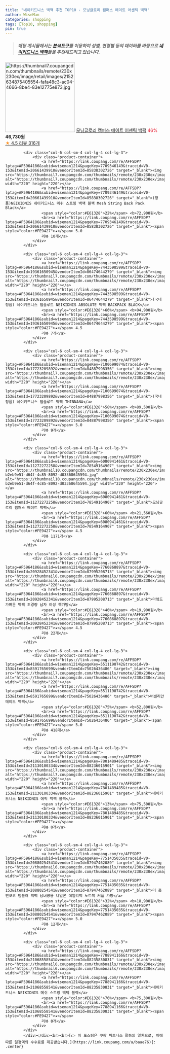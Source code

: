 ```yaml
---
title: "네이키드니스 백팩 추천 TOP10 - 모닝글로리 캠퍼스 메이트 어센틱 백팩"
author: WiseMan
categories: shopping
tags: [Top10, shopping]
pin: true
---
```


> ##### 해당 게시물에서는 [**분석도구**](https://itemscout.io/)를 이용하여 **성별**, **연령별** 등의 데이터를 바탕으로 [**네이키드니스 백팩**](https://link.coupang.com/a/baae76)들을 추천해드리고 있습니다.
<div class="container"><div class="row">
            <div class="col-6 col-sm-4 col-lg-4 col-lg-3">
                <div class="product-container">
                    <a href="https://link.coupang.com/re/AFFSDP?lptag=AF5964186&subid=wiseman1214&pageKey=6774063110&traceid=V0-153&itemId=15912731579&vendorItemId=83120217459" target="_blank"><img src="https://thumbnail7.coupangcdn.com/thumbnails/remote/230x230ex/image/retail/images/2152634875405554-fafa48c3-ac04-4666-8be4-83e12775e873.jpg" alt="https://thumbnail7.coupangcdn.com/thumbnails/remote/230x230ex/image/retail/images/2152634875405554-fafa48c3-ac04-4666-8be4-83e12775e873.jpg" width="220" height="220"></a>
                    <a href="https://link.coupang.com/re/AFFSDP?lptag=AF5964186&subid=wiseman1214&pageKey=6774063110&traceid=V0-153&itemId=15912731579&vendorItemId=83120217459" target="_blank">모닝글로리 캠퍼스 메이트 어센틱 백팩</a>
                    <span style="color:#E61328">46%</span> <b>46,730원</b>
                    <br><a href="https://link.coupang.com/re/AFFSDP?lptag=AF5964186&subid=wiseman1214&pageKey=6774063110&traceid=V0-153&itemId=15912731579&vendorItemId=83120217459" target="_blank"><span style="color:#FE9427">★</span> 4.5
                    리뷰 316개</a>
                </div>
            </div>
            
            <div class="col-6 col-sm-4 col-lg-4 col-lg-3">
                <div class="product-container">
                    <a href="https://link.coupang.com/re/AFFSDP?lptag=AF5964186&subid=wiseman1214&pageKey=7709346149&traceid=V0-153&itemId=20661439910&vendorItemId=85838302726" target="_blank"><img src="https://thumbnail7.coupangcdn.com/thumbnails/remote/230x230ex/image/vendor_inventory/16ee/3be44afa703d53f62391f24a1a0e08dec413504f29c3f202933fac356788.JPG" alt="https://thumbnail7.coupangcdn.com/thumbnails/remote/230x230ex/image/vendor_inventory/16ee/3be44afa703d53f62391f24a1a0e08dec413504f29c3f202933fac356788.JPG" width="220" height="220"></a>
                    <a href="https://link.coupang.com/re/AFFSDP?lptag=AF5964186&subid=wiseman1214&pageKey=7709346149&traceid=V0-153&itemId=20661439910&vendorItemId=85838302726" target="_blank">(정품)NEIKIDNIS 네이키드니스 메쉬 스트링 백팩 블랙 Mesh String Back Pack Black</a>
                    <span style="color:#E61328">22%</span> <b>72,900원</b>
                    <br><a href="https://link.coupang.com/re/AFFSDP?lptag=AF5964186&subid=wiseman1214&pageKey=7709346149&traceid=V0-153&itemId=20661439910&vendorItemId=85838302726" target="_blank"><span style="color:#FE9427">★</span> 5.0
                    리뷰 10개</a>
                </div>
            </div>
            
            <div class="col-6 col-sm-4 col-lg-4 col-lg-3">
                <div class="product-container">
                    <a href="https://link.coupang.com/re/AFFSDP?lptag=AF5964186&subid=wiseman1214&pageKey=7443598599&traceid=V0-153&itemId=19361650945&vendorItemId=86474644279" target="_blank"><img src="https://thumbnail7.coupangcdn.com/thumbnails/remote/230x230ex/image/vendor_inventory/185d/3b23323c28b69e35dc1cdf5428de5c0b602f8e622ec49a96b4bac1700672.JPG" alt="https://thumbnail7.coupangcdn.com/thumbnails/remote/230x230ex/image/vendor_inventory/185d/3b23323c28b69e35dc1cdf5428de5c0b602f8e622ec49a96b4bac1700672.JPG" width="220" height="220"></a>
                    <a href="https://link.coupang.com/re/AFFSDP?lptag=AF5964186&subid=wiseman1214&pageKey=7443598599&traceid=V0-153&itemId=19361650945&vendorItemId=86474644279" target="_blank">(국내정품) 네이키드니스 앱솔루트 NEIKIDNIS ABSOLUTE 백팩 BACKPACK BLACK</a>
                    <span style="color:#E61328">66%</span> <b>94,900원</b>
                    <br><a href="https://link.coupang.com/re/AFFSDP?lptag=AF5964186&subid=wiseman1214&pageKey=7443598599&traceid=V0-153&itemId=19361650945&vendorItemId=86474644279" target="_blank"><span style="color:#FE9427">★</span> 4.5
                    리뷰 7개</a>
                </div>
            </div>
            
            <div class="col-6 col-sm-4 col-lg-4 col-lg-3">
                <div class="product-container">
                    <a href="https://link.coupang.com/re/AFFSDP?lptag=AF5964186&subid=wiseman1214&pageKey=7100699074&traceid=V0-153&itemId=17723209892&vendorItemId=84887998356" target="_blank"><img src="https://thumbnail7.coupangcdn.com/thumbnails/remote/230x230ex/image/vendor_inventory/3ab0/a5e3e6d0180a9bc363e670d8db8563c2bc9712acfd5dc1a11254204c083b.png" alt="https://thumbnail7.coupangcdn.com/thumbnails/remote/230x230ex/image/vendor_inventory/3ab0/a5e3e6d0180a9bc363e670d8db8563c2bc9712acfd5dc1a11254204c083b.png" width="220" height="220"></a>
                    <a href="https://link.coupang.com/re/AFFSDP?lptag=AF5964186&subid=wiseman1214&pageKey=7100699074&traceid=V0-153&itemId=17723209892&vendorItemId=84887998356" target="_blank">(국내정품) 네이키드니스 앱솔루트 백팩 THINNANA</a>
                    <span style="color:#E61328">58%</span> <b>89,500원</b>
                    <br><a href="https://link.coupang.com/re/AFFSDP?lptag=AF5964186&subid=wiseman1214&pageKey=7100699074&traceid=V0-153&itemId=17723209892&vendorItemId=84887998356" target="_blank"><span style="color:#FE9427">★</span> 5.0
                    리뷰 9개</a>
                </div>
            </div>
            
            <div class="col-6 col-sm-4 col-lg-4 col-lg-3">
                <div class="product-container">
                    <a href="https://link.coupang.com/re/AFFSDP?lptag=AF5964186&subid=wiseman1214&pageKey=6080941461&traceid=V0-153&itemId=11272272258&vendorItemId=78549164907" target="_blank"><img src="https://thumbnail10.coupangcdn.com/thumbnails/remote/230x230ex/image/retail/images/9020235040632877-b2eb9e51-d64f-4c85-8092-d03368645594.jpg" alt="https://thumbnail10.coupangcdn.com/thumbnails/remote/230x230ex/image/retail/images/9020235040632877-b2eb9e51-d64f-4c85-8092-d03368645594.jpg" width="220" height="220"></a>
                    <a href="https://link.coupang.com/re/AFFSDP?lptag=AF5964186&subid=wiseman1214&pageKey=6080941461&traceid=V0-153&itemId=11272272258&vendorItemId=78549164907" target="_blank">모닝글로리 캠퍼스 메이트 백팩</a>
                    <span style="color:#E61328">60%</span> <b>21,560원</b>
                    <br><a href="https://link.coupang.com/re/AFFSDP?lptag=AF5964186&subid=wiseman1214&pageKey=6080941461&traceid=V0-153&itemId=11272272258&vendorItemId=78549164907" target="_blank"><span style="color:#FE9427">★</span> 4.5
                    리뷰 1171개</a>
                </div>
            </div>
            
            <div class="col-6 col-sm-4 col-lg-4 col-lg-3">
                <div class="product-container">
                    <a href="https://link.coupang.com/re/AFFSDP?lptag=AF5964186&subid=wiseman1214&pageKey=7760868897&traceid=V0-153&itemId=20928452341&vendorItemId=87995208713" target="_blank"><img src="https://thumbnail6.coupangcdn.com/thumbnails/remote/230x230ex/image/vendor_inventory/545d/90a602bfe10465b308ea0f8dc3c62475b8c148ecce9698fb17f03839f270.jpg" alt="https://thumbnail6.coupangcdn.com/thumbnails/remote/230x230ex/image/vendor_inventory/545d/90a602bfe10465b308ea0f8dc3c62475b8c148ecce9698fb17f03839f270.jpg" width="220" height="220"></a>
                    <a href="https://link.coupang.com/re/AFFSDP?lptag=AF5964186&subid=wiseman1214&pageKey=7760868897&traceid=V0-153&itemId=20928452341&vendorItemId=87995208713" target="_blank">마렝드 가벼운 백팩 초경량 남자 여성 책가방</a>
                    <span style="color:#E61328">46%</span> <b>19,900원</b>
                    <br><a href="https://link.coupang.com/re/AFFSDP?lptag=AF5964186&subid=wiseman1214&pageKey=7760868897&traceid=V0-153&itemId=20928452341&vendorItemId=87995208713" target="_blank"><span style="color:#FE9427">★</span> 4.5
                    리뷰 22개</a>
                </div>
            </div>
            
            <div class="col-6 col-sm-4 col-lg-4 col-lg-3">
                <div class="product-container">
                    <a href="https://link.coupang.com/re/AFFSDP?lptag=AF5964186&subid=wiseman1214&pageKey=5511190742&traceid=V0-153&itemId=8591765699&vendorItemId=75026436486" target="_blank"><img src="https://thumbnail7.coupangcdn.com/thumbnails/remote/230x230ex/image/rs_quotation_api/p4lrsdjz/bec645f7124742c59658132fc47e38ef.jpg" alt="https://thumbnail7.coupangcdn.com/thumbnails/remote/230x230ex/image/rs_quotation_api/p4lrsdjz/bec645f7124742c59658132fc47e38ef.jpg" width="220" height="220"></a>
                    <a href="https://link.coupang.com/re/AFFSDP?lptag=AF5964186&subid=wiseman1214&pageKey=5511190742&traceid=V0-153&itemId=8591765699&vendorItemId=75026436486" target="_blank">버빌리안 메이드 백팩</a>
                    <span style="color:#E61328">75%</span> <b>52,800원</b>
                    <br><a href="https://link.coupang.com/re/AFFSDP?lptag=AF5964186&subid=wiseman1214&pageKey=5511190742&traceid=V0-153&itemId=8591765699&vendorItemId=75026436486" target="_blank"><span style="color:#FE9427">★</span> 5.0
                    리뷰 418개</a>
                </div>
            </div>
            
            <div class="col-6 col-sm-4 col-lg-4 col-lg-3">
                <div class="product-container">
                    <a href="https://link.coupang.com/re/AFFSDP?lptag=AF5964186&subid=wiseman1214&pageKey=7801489485&traceid=V0-153&itemId=21130100334&vendorItemId=88236015901" target="_blank"><img src="https://thumbnail7.coupangcdn.com/thumbnails/remote/230x230ex/image/vendor_inventory/4402/827005c009ab093b98149e1fd6999bd4f6b26eaaee33cfb011e6904bf6f8.jpg" alt="https://thumbnail7.coupangcdn.com/thumbnails/remote/230x230ex/image/vendor_inventory/4402/827005c009ab093b98149e1fd6999bd4f6b26eaaee33cfb011e6904bf6f8.jpg" width="220" height="220"></a>
                    <a href="https://link.coupang.com/re/AFFSDP?lptag=AF5964186&subid=wiseman1214&pageKey=7801489485&traceid=V0-153&itemId=21130100334&vendorItemId=88236015901" target="_blank">네이키드니스 NEIKIDNIS 에픽 백팩 블랙</a>
                    <span style="color:#E61328">13%</span> <b>75,500원</b>
                    <br><a href="https://link.coupang.com/re/AFFSDP?lptag=AF5964186&subid=wiseman1214&pageKey=7801489485&traceid=V0-153&itemId=21130100334&vendorItemId=88236015901" target="_blank"><span style="color:#FE9427">★</span> 
                    리뷰 0개</a>
                </div>
            </div>
            
            <div class="col-6 col-sm-4 col-lg-4 col-lg-3">
                <div class="product-container">
                    <a href="https://link.coupang.com/re/AFFSDP?lptag=AF5964186&subid=wiseman1214&pageKey=7751435035&traceid=V0-153&itemId=20880254541&vendorItemId=87947462089" target="_blank"><img src="https://thumbnail6.coupangcdn.com/thumbnails/remote/230x230ex/image/vendor_inventory/bbe3/da0d8e852bd66e79e8f191f5e9efc754bbc177c30e4139b3507c24b8d686.jpeg" alt="https://thumbnail6.coupangcdn.com/thumbnails/remote/230x230ex/image/vendor_inventory/bbe3/da0d8e852bd66e79e8f191f5e9efc754bbc177c30e4139b3507c24b8d686.jpeg" width="220" height="220"></a>
                    <a href="https://link.coupang.com/re/AFFSDP?lptag=AF5964186&subid=wiseman1214&pageKey=7751435035&traceid=V0-153&itemId=20880254541&vendorItemId=87947462089" target="_blank">더 홈앤코코 텀블러 백팩 남녀공용 나일론 데일리백 노트북 커플 가방</a>
                    <span style="color:#E61328">32%</span> <b>18,900원</b>
                    <br><a href="https://link.coupang.com/re/AFFSDP?lptag=AF5964186&subid=wiseman1214&pageKey=7751435035&traceid=V0-153&itemId=20880254541&vendorItemId=87947462089" target="_blank"><span style="color:#FE9427">★</span> 5.0
                    리뷰 12개</a>
                </div>
            </div>
            
            <div class="col-6 col-sm-4 col-lg-4 col-lg-3">
                <div class="product-container">
                    <a href="https://link.coupang.com/re/AFFSDP?lptag=AF5964186&subid=wiseman1214&pageKey=7788941166&traceid=V0-153&itemId=21068558541&vendorItemId=88235830831" target="_blank"><img src="https://thumbnail6.coupangcdn.com/thumbnails/remote/230x230ex/image/vendor_inventory/a2b6/c5e530c85878851c3c4176228edca02163c381bf492dd747b8faf2e1fd82.jpg" alt="https://thumbnail6.coupangcdn.com/thumbnails/remote/230x230ex/image/vendor_inventory/a2b6/c5e530c85878851c3c4176228edca02163c381bf492dd747b8faf2e1fd82.jpg" width="220" height="220"></a>
                    <a href="https://link.coupang.com/re/AFFSDP?lptag=AF5964186&subid=wiseman1214&pageKey=7788941166&traceid=V0-153&itemId=21068558541&vendorItemId=88235830831" target="_blank">네이키드니스 NEIKIDNIS 메쉬 스트링 백팩 블랙</a>
                    <span style="color:#E61328">76%</span> <b>75,300원</b>
                    <br><a href="https://link.coupang.com/re/AFFSDP?lptag=AF5964186&subid=wiseman1214&pageKey=7788941166&traceid=V0-153&itemId=21068558541&vendorItemId=88235830831" target="_blank"><span style="color:#FE9427">★</span> 
                    리뷰 0개</a>
                </div>
            </div>
            </div></div><br><br>[👉 이 포스팅은 쿠팡 파트너스 활동의 일환으로, 이에 따른 일정액의 수수료를 제공받습니다.](https://link.coupang.com/a/baae76){: .center}